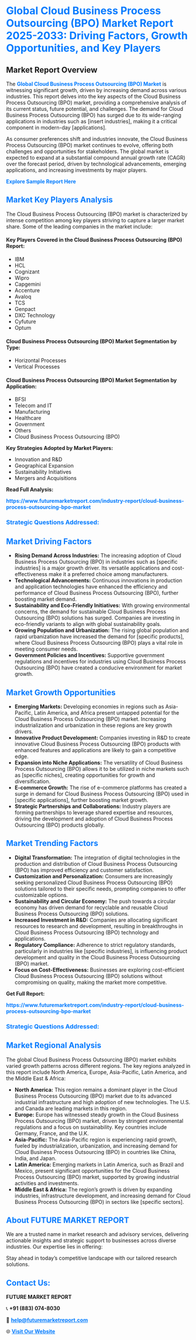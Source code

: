 <h1 style="color: #007BFF;">Global Cloud Business Process Outsourcing (BPO) Market Report 2025-2033: Driving Factors, Growth Opportunities, and Key Players</h1>

<section id="overview">
<h2>Market Report Overview</h2>
<p>The <a href="https://www.futuremarketreport.com/industry-report/cloud-business-process-outsourcing-bpo-market" style="color: #007BFF; text-decoration: none;"><strong>Global Cloud Business Process Outsourcing (BPO) Market</strong></a> is witnessing significant growth, driven by increasing demand across various industries. This report delves into the key aspects of the Cloud Business Process Outsourcing (BPO) market, providing a comprehensive analysis of its current status, future potential, and challenges. The demand for Cloud Business Process Outsourcing (BPO) has surged due to its wide-ranging applications in industries such as [insert industries], making it a critical component in modern-day [applications].</p>
<p>As consumer preferences shift and industries innovate, the Cloud Business Process Outsourcing (BPO) market continues to evolve, offering both challenges and opportunities for stakeholders. The global market is expected to expand at a substantial compound annual growth rate (CAGR) over the forecast period, driven by technological advancements, emerging applications, and increasing investments by major players.</p>
</section>

<section id="overview">
<p><a href="https://www.futuremarketreport.com/request-sample/reportId=112863" style="color: #007BFF; text-decoration: none;"><strong>Explore Sample Report Here</strong></a></p>
</section>

<section id="key-players">
<h2 style="color: #007BFF;">Market Key Players Analysis</h2>
<p>The Cloud Business Process Outsourcing (BPO) market is characterized by intense competition among key players striving to capture a larger market share. Some of the leading companies in the market include:</p>
<h4>Key Players Covered in the Cloud Business Process Outsourcing (BPO) Report:</h4>
<ul><li>IBM</li><li>HCL</li><li>Cognizant</li><li>Wipro</li><li>Capgemini</li><li>Accenture</li><li>Avaloq</li><li>TCS</li><li>Genpact</li><li>DXC Technology</li><li>Cyfuture</li><li>Optum</li></ul>
<h4>Cloud Business Process Outsourcing (BPO) Market Segmentation by Type:</h4>
<ul><li>Horizontal Processes</li><li>Vertical Processes</li></ul>

<h4>Cloud Business Process Outsourcing (BPO) Market Segmentation by Application:</h4>
<ul><li>BFSI</li><li>Telecom and IT</li><li>Manufacturing</li><li>Healthcare</li><li>Government</li><li>Others</li><li>Cloud Business Process Outsourcing (BPO)</li></ul>
<p><strong>Key Strategies Adopted by Market Players:</strong></p>
<ul>
<li>Innovation and R&D</li>
<li>Geographical Expansion</li>
<li>Sustainability Initiatives</li>
<li>Mergers and Acquisitions</li>
</ul>
</section>

<section>
<p><strong>Read Full Analysis: </strong></p><a href="https://www.futuremarketreport.com/industry-report/cloud-business-process-outsourcing-bpo-market" style="color: #007BFF; text-decoration: none;"><strong>https://www.futuremarketreport.com/industry-report/cloud-business-process-outsourcing-bpo-market</strong></a>
<h3 style="color: #007BFF;">Strategic Questions Addressed:</h3>
</section>

<section id="driving-factors">
<h2 style="color: #007BFF;">Market Driving Factors</h2>
<ul>
<li><strong>Rising Demand Across Industries:</strong> The increasing adoption of Cloud Business Process Outsourcing (BPO) in industries such as [specific industries] is a major growth driver. Its versatile applications and cost-effectiveness make it a preferred choice among manufacturers.</li>
<li><strong>Technological Advancements:</strong> Continuous innovations in production and application technologies have enhanced the efficiency and performance of Cloud Business Process Outsourcing (BPO), further boosting market demand.</li>
<li><strong>Sustainability and Eco-Friendly Initiatives:</strong> With growing environmental concerns, the demand for sustainable Cloud Business Process Outsourcing (BPO) solutions has surged. Companies are investing in eco-friendly variants to align with global sustainability goals.</li>
<li><strong>Growing Population and Urbanization:</strong> The rising global population and rapid urbanization have increased the demand for [specific products], where Cloud Business Process Outsourcing (BPO) plays a vital role in meeting consumer needs.</li>
<li><strong>Government Policies and Incentives:</strong> Supportive government regulations and incentives for industries using Cloud Business Process Outsourcing (BPO) have created a conducive environment for market growth.</li>
</ul>
</section>

<section id="growth-opportunities">
<h2 style="color: #007BFF;">Market Growth Opportunities</h2>
<ul>
<li><strong>Emerging Markets:</strong> Developing economies in regions such as Asia-Pacific, Latin America, and Africa present untapped potential for the Cloud Business Process Outsourcing (BPO) market. Increasing industrialization and urbanization in these regions are key growth drivers.</li>
<li><strong>Innovative Product Development:</strong> Companies investing in R&D to create innovative Cloud Business Process Outsourcing (BPO) products with enhanced features and applications are likely to gain a competitive edge.</li>
<li><strong>Expansion into Niche Applications:</strong> The versatility of Cloud Business Process Outsourcing (BPO) allows it to be utilized in niche markets such as [specific niches], creating opportunities for growth and diversification.</li>
<li><strong>E-commerce Growth:</strong> The rise of e-commerce platforms has created a surge in demand for Cloud Business Process Outsourcing (BPO) used in [specific applications], further boosting market growth.</li>
<li><strong>Strategic Partnerships and Collaborations:</strong> Industry players are forming partnerships to leverage shared expertise and resources, driving the development and adoption of Cloud Business Process Outsourcing (BPO) products globally.</li>
</ul>
</section>

<section id="trending-factors">
<h2 style="color: #007BFF;">Market Trending Factors</h2>
<ul>
<li><strong>Digital Transformation:</strong> The integration of digital technologies in the production and distribution of Cloud Business Process Outsourcing (BPO) has improved efficiency and customer satisfaction.</li>
<li><strong>Customization and Personalization:</strong> Consumers are increasingly seeking personalized Cloud Business Process Outsourcing (BPO) solutions tailored to their specific needs, prompting companies to offer customizable options.</li>
<li><strong>Sustainability and Circular Economy:</strong> The push towards a circular economy has driven demand for recyclable and reusable Cloud Business Process Outsourcing (BPO) solutions.</li>
<li><strong>Increased Investment in R&D:</strong> Companies are allocating significant resources to research and development, resulting in breakthroughs in Cloud Business Process Outsourcing (BPO) technology and applications.</li>
<li><strong>Regulatory Compliance:</strong> Adherence to strict regulatory standards, particularly in industries like [specific industries], is influencing product development and quality in the Cloud Business Process Outsourcing (BPO) market.</li>
<li><strong>Focus on Cost-Effectiveness:</strong> Businesses are exploring cost-efficient Cloud Business Process Outsourcing (BPO) solutions without compromising on quality, making the market more competitive.</li>
</ul>
</section>

<section>
<p><strong>Get Full Report: </strong></p><a href="https://www.futuremarketreport.com/industry-report/cloud-business-process-outsourcing-bpo-market" style="color: #007BFF; text-decoration: none;"><strong>https://www.futuremarketreport.com/industry-report/cloud-business-process-outsourcing-bpo-market</strong></a>
<h3 style="color: #007BFF;">Strategic Questions Addressed:</h3>
</section>


<section id="regional-analysis">
<h2 style="color: #007BFF;">Market Regional Analysis</h2>
<p>The global Cloud Business Process Outsourcing (BPO) market exhibits varied growth patterns across different regions. The key regions analyzed in this report include North America, Europe, Asia-Pacific, Latin America, and the Middle East & Africa:</p>
<ul>
<li><strong>North America:</strong> This region remains a dominant player in the Cloud Business Process Outsourcing (BPO) market due to its advanced industrial infrastructure and high adoption of new technologies. The U.S. and Canada are leading markets in this region.</li>
<li><strong>Europe:</strong> Europe has witnessed steady growth in the Cloud Business Process Outsourcing (BPO) market, driven by stringent environmental regulations and a focus on sustainability. Key countries include Germany, France, and the U.K.</li>
<li><strong>Asia-Pacific:</strong> The Asia-Pacific region is experiencing rapid growth, fueled by industrialization, urbanization, and increasing demand for Cloud Business Process Outsourcing (BPO) in countries like China, India, and Japan.</li>
<li><strong>Latin America:</strong> Emerging markets in Latin America, such as Brazil and Mexico, present significant opportunities for the Cloud Business Process Outsourcing (BPO) market, supported by growing industrial activities and investments.</li>
<li><strong>Middle East & Africa:</strong> The region’s growth is driven by expanding industries, infrastructure development, and increasing demand for Cloud Business Process Outsourcing (BPO) in sectors like [specific sectors].</li>
</ul>
</section>

<footer>
<h2 style="color: #007BFF;">About FUTURE MARKET REPORT</h2>
<p>We are a trusted name in market research and advisory services, delivering actionable insights and strategic support to businesses across diverse industries. Our expertise lies in offering:</p>

<p>Stay ahead in today’s competitive landscape with our tailored research solutions.</p>

<h2 style="color: #007BFF;">Contact Us:</h2>
<p><strong>FUTURE MARKET REPORT</strong></p>
<p>📞 <strong>+91 (883) 074-8030</strong></p>
<p>📧 <strong><a href="mailto:help@futuremarketreport.com" style="color: #007BFF;">help@futuremarketreport.com</a></strong></p>
<p>🌐 <strong><a href="https://www.futuremarketreport.com/" style="color: #007BFF;">Visit Our Website</a></strong></p>
</footer>